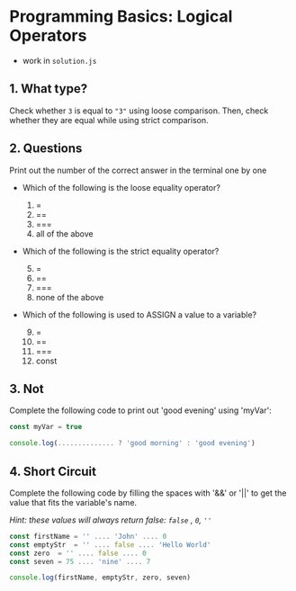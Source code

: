 # Programming Basics: Logical Operators

- work in `solution.js`

## 1. What type?

Check whether `3` is equal to `"3"` using loose comparison. Then, check whether they are equal while using strict comparison.

## 2. Questions

Print out the number of the correct answer in the terminal one by one

- Which of the following is the loose equality operator?

    1.  =
    2.  ==
    3.  ===
    4.  all of the above

- Which of the following is the strict equality operator?

    5.  =
    6.  ==
    7.  ===
    8.  none of the above

* Which of the following is used to ASSIGN a value to a variable?

    9.   =
    10.  ==
    11.  ===
    12.  const

## 3. Not

Complete the following code to print out 'good evening' using 'myVar':

```javascript
const myVar = true

console.log(.............. ? 'good morning' : 'good evening')
```

## 4. Short Circuit

Complete the following code by filling the spaces with '&&' or '||' to get the value that fits the variable's name.

*Hint: these values will always return false: `false` , `0`, `''`*

```javascript
const firstName = '' .... 'John' .... 0
const emptyStr  = '' .... false .... 'Hello World'
const zero  = '' .... false .... 0
const seven = 75 .... 'nine' .... 7

console.log(firstName, emptyStr, zero, seven)
```